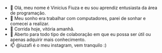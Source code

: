 - 👋 Olá, meu nome é Vinicius Fiuza e eu sou aprendiz entusiasta da área de programação.
- 👀 Meu sonho era trabalhar com computadores, parei de sonhar e comecei a realizar.
- 🌱 Corrida hoje, vitória amanhã. 
- 💞️ Aberto para todo tipo de colaboração em que eu possa ser útil ou apenas adquirir mais conhecimento.
- 📫 @iuzafi é o meu instagram, vem tranquilo :)

<!---
Iuzafi/Iuzafi is a ✨ special ✨ repository because its `README.md` (this file) appears on your GitHub profile.
You can click the Preview link to take a look at your changes.
--->
